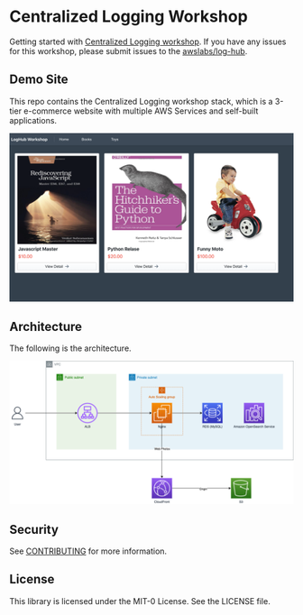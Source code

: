 # Centralized Logging Workshop

Getting started with [Centralized Logging workshop](https://awslabs.github.io/log-hub/en/workshop/introduction/). If you have any issues for this workshop, please submit issues to the [awslabs/log-hub](https://github.com/awslabs/log-hub/issues).

## Demo Site
This repo contains the Centralized Logging workshop stack, which is a 3-tier e-commerce website with multiple AWS Services and self-built applications.

![](workshop-web.png)

## Architecture
The following is the architecture.

![](workshop-demo.png)


## Security

See [CONTRIBUTING](CONTRIBUTING.md#security-issue-notifications) for more information.

## License

This library is licensed under the MIT-0 License. See the LICENSE file.